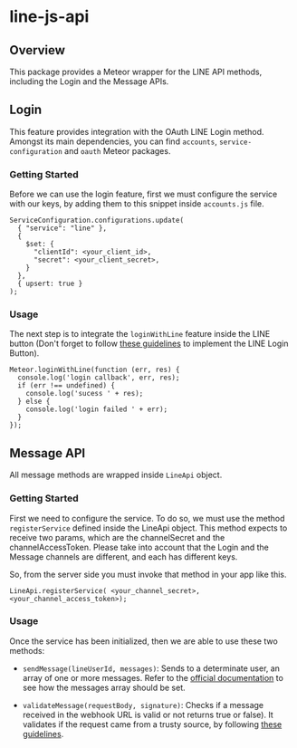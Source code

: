 # line-js-api

## Overview

This package provides a Meteor wrapper for the LINE API methods, including the Login and the Message APIs.

## Login

This feature provides integration with the OAuth LINE Login method. Amongst its main dependencies, you can find ```accounts```, ```service-configuration``` and ```oauth``` Meteor packages.

### Getting Started

Before we can use the login feature, first we must configure the service with our keys, by adding them to this snippet inside ```accounts.js``` file.

```
ServiceConfiguration.configurations.update(
  { "service": "line" },
  {
    $set: {
      "clientId": <your_client_id>,
      "secret": <your_client_secret>,
    }
  },
  { upsert: true }
);
```

### Usage

The next step is to integrate the ```loginWithLine``` feature inside the LINE button (Don't forget to follow [these guidelines](https://developers.line.me/web-api/setting-up-login-button) to implement the LINE Login Button).

```
Meteor.loginWithLine(function (err, res) {
  console.log('login callback', err, res);
  if (err !== undefined) {
    console.log('sucess ' + res);
  } else {
    console.log('login failed ' + err);
  }
});
```

## Message API

All message methods are wrapped inside ```LineApi``` object.

### Getting Started

First we need to configure the service. To do so, we must use the method ```registerService``` defined inside the LineApi object.
This method expects to receive two params, which are the channelSecret and the channelAccessToken. Please take into account that the Login and the Message channels are different, and each has different keys.

So, from the server side you must invoke that method in your app like this.

```LineApi.registerService( <your_channel_secret>, <your_channel_access_token>);```

### Usage

Once the service has been initialized, then we are able to use these two methods:

- ```sendMessage(lineUserId, messages)```: Sends to a determinate user, an array of one or more messages. Refer to the [official documentation](https://devdocs.line.me/en/?go#push-message) to see how the messages array should be set.

- ```validateMessage(requestBody, signature)```: Checks if a message received in the webhook URL is valid or not returns true or false). It validates if the request came from a trusty source, by following [these guidelines](https://devdocs.line.me/en/?go#webhooks).
